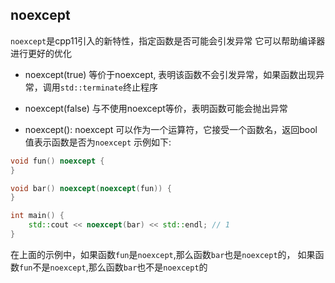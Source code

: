 ## noexcept

`noexcept`是cpp11引入的新特性，指定函数是否可能会引发异常
它可以帮助编译器进行更好的优化

- noexcept(true) 等价于noexcept, 表明该函数不会引发异常，如果函数出现异常，调用`std::terminate`终止程序

- noexcept(false) 与不使用noexcept等价，表明函数可能会抛出异常

- noexcept(<function>): noexcept 可以作为一个运算符，它接受一个函数名，返回bool值表示函数是否为`noexcept`
示例如下:

```cpp 
void fun() noexcept {
}

void bar() noexcept(noexcept(fun)) {
}

int main() {
    std::cout << noexcept(bar) << std::endl; // 1
}
```
在上面的示例中，如果函数`fun`是`noexcept`,那么函数`bar`也是`noexcept`的，
如果函数`fun`不是`noexcept`,那么函数`bar`也不是`noexcept`的
